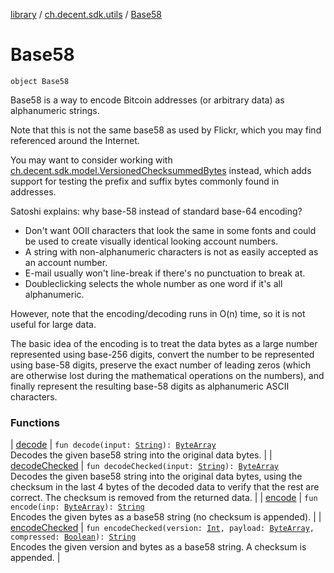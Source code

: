 [library](../../index.md) / [ch.decent.sdk.utils](../index.md) / [Base58](./index.md)

# Base58

`object Base58`

Base58 is a way to encode Bitcoin addresses (or arbitrary data) as alphanumeric strings.

Note that this is not the same base58 as used by Flickr, which you may find referenced around the Internet.

You may want to consider working with [ch.decent.sdk.model.VersionedChecksummedBytes](#) instead, which
adds support for testing the prefix and suffix bytes commonly found in addresses.

Satoshi explains: why base-58 instead of standard base-64 encoding?

* Don't want 0OIl characters that look the same in some fonts and could be used to create visually identical looking account numbers.
* A string with non-alphanumeric characters is not as easily accepted as an account number.
* E-mail usually won't line-break if there's no punctuation to break at.
* Doubleclicking selects the whole number as one word if it's all alphanumeric.

However, note that the encoding/decoding runs in O(n) time, so it is not useful for large data.

The basic idea of the encoding is to treat the data bytes as a large number represented using
base-256 digits, convert the number to be represented using base-58 digits, preserve the exact
number of leading zeros (which are otherwise lost during the mathematical operations on the
numbers), and finally represent the resulting base-58 digits as alphanumeric ASCII characters.

### Functions

| [decode](decode.md) | `fun decode(input: `[`String`](https://kotlinlang.org/api/latest/jvm/stdlib/kotlin/-string/index.html)`): `[`ByteArray`](https://kotlinlang.org/api/latest/jvm/stdlib/kotlin/-byte-array/index.html)<br>Decodes the given base58 string into the original data bytes. |
| [decodeChecked](decode-checked.md) | `fun decodeChecked(input: `[`String`](https://kotlinlang.org/api/latest/jvm/stdlib/kotlin/-string/index.html)`): `[`ByteArray`](https://kotlinlang.org/api/latest/jvm/stdlib/kotlin/-byte-array/index.html)<br>Decodes the given base58 string into the original data bytes, using the checksum in the last 4 bytes of the decoded data to verify that the rest are correct. The checksum is removed from the returned data. |
| [encode](encode.md) | `fun encode(inp: `[`ByteArray`](https://kotlinlang.org/api/latest/jvm/stdlib/kotlin/-byte-array/index.html)`): `[`String`](https://kotlinlang.org/api/latest/jvm/stdlib/kotlin/-string/index.html)<br>Encodes the given bytes as a base58 string (no checksum is appended). |
| [encodeChecked](encode-checked.md) | `fun encodeChecked(version: `[`Int`](https://kotlinlang.org/api/latest/jvm/stdlib/kotlin/-int/index.html)`, payload: `[`ByteArray`](https://kotlinlang.org/api/latest/jvm/stdlib/kotlin/-byte-array/index.html)`, compressed: `[`Boolean`](https://kotlinlang.org/api/latest/jvm/stdlib/kotlin/-boolean/index.html)`): `[`String`](https://kotlinlang.org/api/latest/jvm/stdlib/kotlin/-string/index.html)<br>Encodes the given version and bytes as a base58 string. A checksum is appended. |

